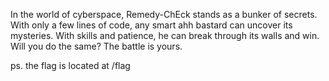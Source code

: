 In the world of cyberspace, Remedy-ChEck stands as a bunker of secrets. With only a few lines of code, any smart ahh bastard can uncover its mysteries. With skills and patience, he can break through its walls and win. Will you do the same? The battle is yours.

ps. the flag is located at /flag
